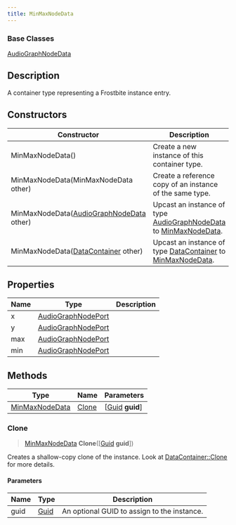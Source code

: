 ```yaml
---
title: MinMaxNodeData
---
```

### Base Classes

[AudioGraphNodeData](AudioGraphNodeData)

## Description

A container type representing a Frostbite instance entry.

## Constructors

| Constructor                                                               | Description                                                                                                         |
| ------------------------------------------------------------------------- | ------------------------------------------------------------------------------------------------------------------- |
| MinMaxNodeData()                                                          | Create a new instance of this container type.                                                                       |
| MinMaxNodeData(MinMaxNodeData other)                                      | Create a reference copy of an instance of the same type.                                                            |
| MinMaxNodeData([AudioGraphNodeData](AudioGraphNodeData) other)            | Upcast an instance of type [AudioGraphNodeData](AudioGraphNodeData) to [MinMaxNodeData](MinMaxNodeData).            |
| MinMaxNodeData([DataContainer](/vext/ref/shared/class/datacontainer) other) | Upcast an instance of type [DataContainer](/vext/ref/shared/class/datacontainer) to [MinMaxNodeData](MinMaxNodeData). |

## Properties

| Name | Type                                     | Description |
| ---- | ---------------------------------------- | ----------- |
| x    | [AudioGraphNodePort](AudioGraphNodePort) |             |
| y    | [AudioGraphNodePort](AudioGraphNodePort) |             |
| max  | [AudioGraphNodePort](AudioGraphNodePort) |             |
| min  | [AudioGraphNodePort](AudioGraphNodePort) |             |

## Methods

| Type                             | Name            | Parameters                                     |
| -------------------------------- | --------------- | ---------------------------------------------- |
| [MinMaxNodeData](MinMaxNodeData) | [Clone](#clone) | \[[Guid](/vext/ref/shared/class/guid) **guid**\] |

### Clone

> [MinMaxNodeData](MinMaxNodeData) **Clone**(\[[Guid](/vext/ref/shared/class/guid) **guid**\])

Creates a shallow-copy clone of the instance. Look at [DataContainer::Clone](/vext/ref/shared/class/datacontainer#clone) for more details.

#### Parameters

| Name | Type         | Description                                 |
| ---- | ------------ | ------------------------------------------- |
| guid | [Guid](Guid) | An optional GUID to assign to the instance. |
